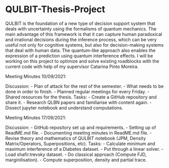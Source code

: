 # QULBIT-Thesis-Project

QULBIT is the foundation of a new type of decision support system that deals with uncertainty using the formalisms of quantum mechanics. The main advantage of this framework is that it can capture human paradoxical and irrational decisions during the inference process, which can be very useful not only for cognitive systems, but also for decision-making systems that deal with human data. The quantum-like approach also enables the expression of a prediction using quantum interference effects. I will be working on this project to optimize and solve existing roadblocks with the current code with help of my supervisor Catarina Pinto Moreira.

Meeting Minutes 10/09/2021:

Discussion:
	- Plan of attack for the rest of the semester.
	- What needs to be done in order to finish.
	- Planned regular meetings for every Friday.
	- Shared resources for the thesis.
Tasks:
	- Create a GitHub repository and share it.
	- Research QLBN papers and familiarise with content again.
	- Dissect jupyter notebook and understand computations.

Meeting Minutes 17/09/2021:

Discussion:
	- GitHub repository set up and requirements.
	- Setting up of ReadME.md file.
	- Documenting meeting minutes in ReadME.md file.
	- Revise theory and mathematics of QULBIT notebook (JPM, Density Matrix/Operators, Superpositions, etc).
Tasks:
	- Calculate minimum and maximum interference of a Diabetes dataset.
	- Put through a linear solver.
	- Load shafir.trevsky dataset.
	- Do classical approach (Compute FJD, marginilisation).
	- Compute superposition, density and partial trace.
